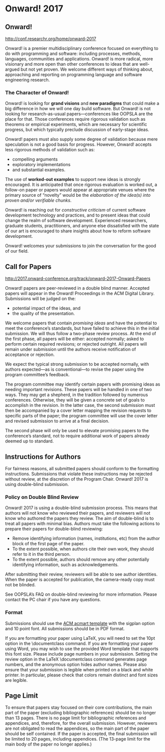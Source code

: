 # Onward! 2017

## Onward!

http://conf.researchr.org/home/onward-2017

Onward! is a premier multidisciplinary conference focused on everything to do
with programming and software: including processes, methods, languages,
communities and applications. Onward! is more radical, more visionary and more
open than other conferences to ideas that are well-argued but not yet proven. We
welcome different ways of thinking about, approaching and reporting on
programming language and software engineering research.

### The Character of Onward!

Onward! is looking for **grand visions** and **new paradigms** that could make a
big difference in how we will one day build software. But Onward! is not looking
for research-as-usual papers—conferences like OOPSLA are the place for that.
Those conferences require rigorous validation such as theorems or empirical
experiments, which are necessary for scientific progress, but which typically
preclude discussion of early-stage ideas.

Onward! papers must also supply some degree of validation because mere
speculation is not a good basis for progress. However, Onward! accepts less
rigorous methods of validation such as:

- compelling arguments
- exploratory implementations
- and substantial examples.

The use of **worked-out examples** to support new ideas is strongly encouraged.
It is anticipated that once rigorous evaluation is worked out, a follow-on paper
or papers would appear at appropriate venues where the primary source of
“novelty” would be the _elaboration of the idea(s) into proven and/or verifiable
chunks_.

Onward! is reaching out for _constructive criticism_ of current software
development technology and practices, and to present ideas that could change the
realm of software development. Experienced researchers, graduate students,
practitioners, and anyone else dissatisfied with the state of our art is
encouraged to share insights about how to reform software development.

Onward! welcomes your submissions to join the conversation for the good of our
field.

## Call for Papers

http://2017.onward-conference.org/track/onward-2017-Onward-Papers

Onward! papers are peer-reviewed in a double blind manner. Accepted papers will
appear in the Onward! Proceedings in the ACM Digital Library. Submissions will
be judged on the:

- potential impact of the ideas, and
- the quality of the presentation.

We welcome papers that contain _promising ideas_ and have the potential to meet
the conference’s standards, but have failed to achieve this in the initial
submission. We will thus follow a two-phase review process. At the end of the
first phase, all papers will be either: accepted normally; asked to perform
certain required revisions; or rejected outright. All papers will remain under
submission until the authors receive notification of acceptance or rejection.

We expect the typical strong submission to be accepted normally, with authors
expected—as is conventional—to revise the paper using the program committee’s
feedback.

The program committee may identify certain papers with promising ideas as
needing important revisions. These papers will be handled in one of two ways.
They may get a shepherd, in the tradition followed by numerous conferences.
Otherwise, they will be given a concrete set of goals to accomplish in the
revision. In the latter case, the second submission must then be accompanied by
a cover letter mapping the revision requests to specific parts of the paper; the
program committee will use the cover letter and revised submission to arrive at
a final decision.

The second phase will only be used to elevate promising papers to the
conference’s standard, not to require additional work of papers already deemed
up to standard.

## Instructions for Authors

For fairness reasons, all submitted papers should conform to the formatting
instructions. Submissions that violate these instructions may be rejected
without review, at the discretion of the Program Chair. Onward! 2017 is using
double-blind submission.

### Policy on Double Blind Review

Onward! 2017 is using a double-blind submission process. This means that authors
will not know who reviewed their papers, and reviewers will not know who
authored the papers they review. The aim of double-blind is to treat all papers
with minimal bias. Authors must take the following actions to prepare their
papers for double-blind reviewing:

- Remove identifying information (names, institutions, etc) from the author
  block of the first page of the paper.
- To the extent possible, when authors cite their own work, they should refer to
  it in the third person.
- To the extent possible, authors should remove any other potentially
  identifying information, such as acknowledgements.

After submitting their review, reviewers will be able to see author identities.
When the paper is accepted for publication, the camera-ready copy must not be
blinded.

See OOPSLA’s FAQ on double-blind reviewing for more information. Please contact
the PC chair if you have any questions.

### Format

Submissions should use the
[ACM acmart template](http://sigplan.org/Resources/Author/#acmart-format) with
the sigplan option and 10 point font. All submissions should be in PDF format.

If you are formatting your paper using LaTeX, you will need to set the 10pt
option in the \documentclass command. If you are formatting your paper using
Word, you may wish to use the provided Word template that supports this font
size. Please include page numbers in your submission. Setting the review option
in the LaTeX \documentclass command generates page numbers, and the anonymous
option hides author names. Please also ensure that your submission is legible
when printed on a black and white printer. In particular, please check that
colors remain distinct and font sizes are legible.

## Page Limit

To ensure that papers stay focused on their core contributions, the main part of
the paper (excluding bibliographic references) should be no longer than 13
pages. There is no page limit for bibliographic references and appendices, and,
therefore, for the overall submission. However, reviewers are not obligated to
read the appendices, so the main part of the paper should be self contained. If
the paper is accepted, the final submission will be limited to 20 pages,
including appendices. (The 13-page limit for the main body of the paper no
longer applies.)
